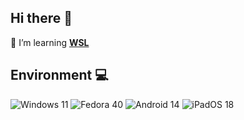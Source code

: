 <!-- This widget seems to be down? -->
<!-- <img align="right" src="https://github-readme-stats.vercel.app/api/top-langs/?username=futomaki-bit" /> -->

##  Hi there 👋

🧠 I’m learning [**WSL**](https://learn.microsoft.com/en-us/windows/wsl/install)

##  Environment 💻
![Windows 11](https://img.shields.io/badge/Windows%2011-0078d4?style=flat-square&logo=windows&logoColor=ffffff)
![Fedora 40](https://img.shields.io/badge/Fedora%2039-51A2DA?style=flat-square&logo=fedora&logoColor=ffffff)
![Android 14](https://img.shields.io/badge/Android%2014-3ddc85?style=flat-square&logo=android&logoColor=ffffff)
![iPadOS 18](https://img.shields.io/badge/iPadOS%2017-f7f7f7?style=flat-square&logo=apple&logoColor=000000)

